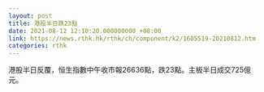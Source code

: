 ```yaml
---
layout: post
title: 港股半日跌23點
date: 2021-08-12 12:10:20.000000000 +08:00
link: https://news.rthk.hk/rthk/ch/component/k2/1605519-20210812.htm
categories: rthk
---
```


港股半日反覆，恒生指數中午收市報26636點，跌23點。主板半日成交725億元。
